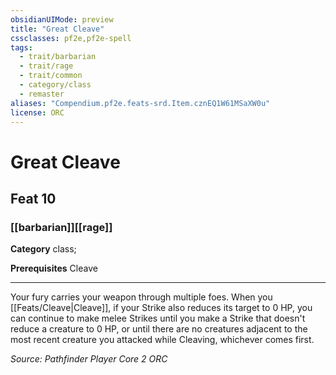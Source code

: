 ```yaml
---
obsidianUIMode: preview
title: "Great Cleave"
cssclasses: pf2e,pf2e-spell
tags:
  - trait/barbarian
  - trait/rage
  - trait/common
  - category/class
  - remaster
aliases: "Compendium.pf2e.feats-srd.Item.cznEQ1W61MSaXW0u"
license: ORC
---
```

# Great Cleave
## Feat 10
### [[barbarian]][[rage]]

**Category** class; 



**Prerequisites** Cleave
* * *
Your fury carries your weapon through multiple foes. When you [[Feats/Cleave|Cleave]], if your Strike also reduces its target to 0 HP, you can continue to make melee Strikes until you make a Strike that doesn't reduce a creature to 0 HP, or until there are no creatures adjacent to the most recent creature you attacked while Cleaving, whichever comes first.

*Source: Pathfinder Player Core 2*
*ORC*